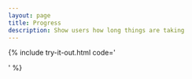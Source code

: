 ```yaml
---
layout: page
title: Progress
description: Show users how long things are taking
---
```


{% include try-it-out.html code='<div class="progress mb-3" role="progressbar" aria-label="Basic example" aria-valuenow="0" aria-valuemin="0"
  aria-valuemax="100">
  <div class="progress-bar" style="width: 0%"></div>
</div>
<div class="progress mb-3" role="progressbar" aria-label="Basic example" aria-valuenow="25" aria-valuemin="0"
  aria-valuemax="100">
  <div class="progress-bar" style="width: 25%"></div>
</div>
<div class="progress mb-3" role="progressbar" aria-label="Basic example" aria-valuenow="50" aria-valuemin="0"
  aria-valuemax="100">
  <div class="progress-bar" style="width: 50%"></div>
</div>
<div class="progress mb-3" role="progressbar" aria-label="Basic example" aria-valuenow="75" aria-valuemin="0"
  aria-valuemax="100">
  <div class="progress-bar" style="width: 75%"></div>
</div>
<div class="progress mb-3" role="progressbar" aria-label="Basic example" aria-valuenow="100" aria-valuemin="0"
  aria-valuemax="100">
  <div class="progress-bar" style="width: 100%"></div>
</div>' %}